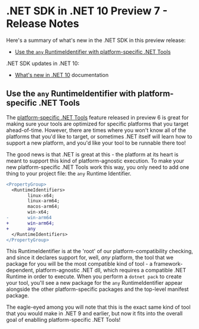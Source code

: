 # .NET SDK in .NET 10 Preview 7 - Release Notes

Here's a summary of what's new in the .NET SDK in this preview release:

- [Use the `any` RuntimeIdentifier with platform-specific .NET Tools](#any-rid-in-multi-rid-tools)

.NET SDK updates in .NET 10:

- [What's new in .NET 10](https://learn.microsoft.com/dotnet/core/whats-new/dotnet-10/overview) documentation

## Use the `any` RuntimeIdentifier with platform-specific .NET Tools <a id="any-rid-in-multi-rid-tools">

The [platform-specific .NET Tools](https://learn.microsoft.com/en-us/dotnet/core/whats-new/dotnet-10/sdk#platform-specific-net-tools) feature released in preview 6
is great for making sure your tools are optimized for specific platforms that you target ahead-of-time. However, there are times where you won't know
all of the platforms that you'd like to target, or sometimes .NET itself will learn how to support a new platform, and you'd like your tool to be runnable there too!

The good news is that .NET is great at this - the platform at its heart is meant to support this kind of platform-agnostic execution. To make your new
platform-specific .NET Tools work this way, you only need to add one thing to your project file: the `any` Runtime Identifier.

```diff
<PropertyGroup>
  <RuntimeIdentifiers>
        linux-x64;
        linux-arm64;
        macos-arm64;
        win-x64;
-       win-arm64
+       win-arm64;
+       any
  </RuntimeIdentifiers>
</PropertyGroup>
```

This RuntimeIdentifier is at the 'root' of our platform-compatibility checking, and since it declares support for, well, _any_ platform, the tool that we package for you will be the most compatible kind of tool - a framework-dependent, platform-agnostic .NET dll, which requires a compatible .NET Runtime in order to execute. When you perform a `dotnet pack` to create your tool, you'll see a new package for the `any` RuntimeIdentifier appear alongside the other platform-specific packages and the top-level manifest package.

The eagle-eyed among you will note that this is the exact same kind of tool that you would make in .NET 9 and earlier, but now it fits into the overall goal of enablling platform-specific .NET Tools!